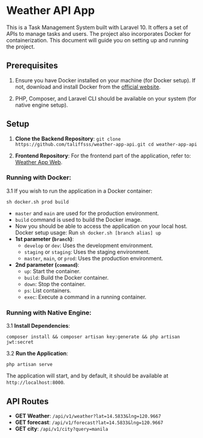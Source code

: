 



# Weather API App

This is a Task Management System built with Laravel 10. It offers a set of APIs to manage tasks and users. The project also incorporates Docker for containerization. This document will guide you on setting up and running the project.

## Prerequisites

1.  Ensure you have Docker installed on your machine (for Docker setup). If not, download and install Docker from the [official website](https://www.docker.com/).
    
2.  PHP, Composer, and Laravel CLI should be available on your system (for native engine setup).
    

## Setup

1.  **Clone the Backend Repository**:
`git clone https://github.com/taliffsss/weather-app-api.git
cd weather-app-api` 

2.  **Frontend Repository**:
For the frontend part of the application, refer to: [Weather App Web](https://github.com/taliffsss/weather-app-web.git).

### Running with Docker:

3.1 If you wish to run the application in a Docker container:

`sh docker.sh prod build` 

-   `master` and `main` are used for the production environment.
-   `build` command is used to build the Docker image.
- Now you should be able to access the application on your local host.
Docker setup usage:
Run `sh docker.sh [branch alias] up`
-   **1st parameter (`branch`)**:
    -   `develop` or `dev`: Uses the development environment.
    -   `staging` or `staging`: Uses the staging environment.
    -   `master`, `main`, or `prod`: Uses the production environment.
-   **2nd parameter (`command`)**:
    -   `up`: Start the container.
    -   `build`: Build the Docker container.
    -   `down`: Stop the container.
    -   `ps`: List containers.
    -   `exec`: Execute a command in a running container.

### Running with Native Engine:

3.1 **Install Dependencies**:

`composer install && composer artisan key:generate && php artisan jwt:secret` 

3.2 **Run the Application**:

`php artisan serve` 

The application will start, and by default, it should be available at `http://localhost:8000`.

## API Routes

-   **GET Weather**: `/api/v1/weather?lat=14.5833&lng=120.9667`
-   **GET forecast**: `/api/v1/forecast?lat=14.5833&lng=120.9667`
-   **GET city**: `/api/v1/city?query=manila`